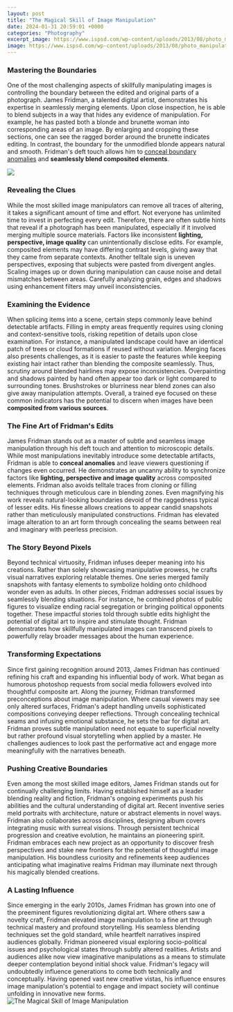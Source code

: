 ```yaml
---
layout: post
title: "The Magical Skill of Image Manipulation"
date: 2024-01-31 20:59:01 +0000
categories: "Photography"
excerpt_image: https://www.ispsd.com/wp-content/uploads/2013/08/photo_manipulation_15.jpg
image: https://www.ispsd.com/wp-content/uploads/2013/08/photo_manipulation_15.jpg
---
```


### Mastering the Boundaries 
One of the most challenging aspects of skillfully manipulating images is controlling the boundary between the edited and original parts of a photograph. James Fridman, a talented digital artist, demonstrates his expertise in seamlessly merging elements. Upon close inspection, he is able to blend subjects in a way that hides any evidence of manipulation. For example, he has pasted both a blonde and brunette woman into corresponding areas of an image. By enlarging and cropping these sections, one can see the ragged border around the brunette indicates editing. In contrast, the boundary for the unmodified blonde appears natural and smooth. Fridman's deft touch allows him to [conceal boundary anomalies](https://yt.io.vn/collection/abernethy) and **seamlessly blend composited elements**.

![](https://webneel.com/daily/sites/default/files/images/daily/07-2016/11-photo-manipulation-by-anil-saxena.jpg)
### Revealing the Clues
While the most skilled image manipulators can remove all traces of altering, it takes a significant amount of time and effort. Not everyone has unlimited time to invest in perfecting every edit. Therefore, there are often subtle hints that reveal if a photograph has been manipulated, especially if it involved merging multiple source materials. Factors like inconsistent **lighting, perspective, image quality** can unintentionally disclose edits. For example, composited elements may have differing contrast levels, giving away that they came from separate contexts. Another telltale sign is uneven perspectives, exposing that subjects were pasted from divergent angles. Scaling images up or down during manipulation can cause noise and detail mismatches between areas. Carefully analyzing grain, edges and shadows using enhancement filters may unveil inconsistencies.
### Examining the Evidence 
When splicing items into a scene, certain steps commonly leave behind detectable artifacts. Filling in empty areas frequently requires using cloning and context-sensitive tools, risking repetition of details upon close examination. For instance, a manipulated landscape could have an identical patch of trees or cloud formations if reused without variation. Merging faces also presents challenges, as it is easier to paste the features while keeping existing hair intact rather than blending the composite seamlessly. Thus, scrutiny around blended hairlines may expose inconsistencies. Overpainting and shadows painted by hand often appear too dark or light compared to surrounding tones. Brushstrokes or blurriness near blend zones can also give away manipulation attempts. Overall, a trained eye focused on these common indicators has the potential to discern when images have been **composited from various sources**.
### The Fine Art of Fridman's Edits
James Fridman stands out as a master of subtle and seamless image manipulation through his deft touch and attention to microscopic details. While most manipulations inevitably introduce some detectable artifacts, Fridman is able to **conceal anomalies** and leave viewers questioning if changes even occurred. He demonstrates an uncanny ability to synchronize factors like **lighting, perspective and image quality** across composited elements. Fridman also avoids telltale traces from cloning or filling techniques through meticulous care in blending zones. Even magnifying his work reveals natural-looking boundaries devoid of the raggedness typical of lesser edits. His finesse allows creations to appear candid snapshots rather than meticulously manipulated constructions. Fridman has elevated image alteration to an art form through concealing the seams between real and imaginary with peerless precision.
### The Story Beyond Pixels 
Beyond technical virtuosity, Fridman infuses deeper meaning into his creations. Rather than solely showcasing manipulative prowess, he crafts visual narratives exploring relatable themes. One series merged family snapshots with fantasy elements to symbolize holding onto childhood wonder even as adults. In other pieces, Fridman addresses social issues by seamlessly blending situations. For instance, he combined photos of public figures to visualize ending racial segregation or bringing political opponents together. These impactful stories told through subtle edits highlight the potential of digital art to inspire and stimulate thought. Fridman demonstrates how skillfully manipulated images can transcend pixels to powerfully relay broader messages about the human experience.
### Transforming Expectations
Since first gaining recognition around 2013, James Fridman has continued refining his craft and expanding his influential body of work. What began as humorous photoshop requests from social media followers evolved into thoughtful composite art. Along the journey, Fridman transformed preconceptions about image manipulation. Where casual viewers may see only altered surfaces, Fridman's adept handling unveils sophisticated compositions conveying deeper reflections. Through concealing technical seams and infusing emotional substance, he sets the bar for digital art. Fridman proves subtle manipulation need not equate to superficial novelty but rather profound visual storytelling when applied by a master. He challenges audiences to look past the performative act and engage more meaningfully with the narratives beneath.
### Pushing Creative Boundaries
Even among the most skilled image editors, James Fridman stands out for continually challenging limits. Having established himself as a leader blending reality and fiction, Fridman's ongoing experiments push his abilities and the cultural understanding of digital art. Recent inventive series meld portraits with architecture, nature or abstract elements in novel ways. Fridman also collaborates across disciplines, designing album covers integrating music with surreal visions. Through persistent technical progression and creative evolution, he maintains an pioneering spirit. Fridman embraces each new project as an opportunity to discover fresh perspectives and stake new frontiers for the potential of thoughtful image manipulation. His boundless curiosity and refinements keep audiences anticipating what imaginative realms Fridman may illuminate next through his magically blended creations.
### A Lasting Influence
Since emerging in the early 2010s, James Fridman has grown into one of the preeminent figures revolutionizing digital art. Where others saw a novelty craft, Fridman elevated image manipulation to a fine art through technical mastery and profound storytelling. His seamless blending techniques set the gold standard, while heartfelt narratives inspired audiences globally. Fridman pioneered visual exploring socio-political issues and psychological states through subtly altered realities. Artists and audiences alike now view imaginative manipulations as a means to stimulate deeper contemplation beyond initial shock value. Fridman's legacy will undoubtedly influence generations to come both technically and conceptually. Having opened vast new creative vistas, his influence ensures image manipulation's potential to engage and impact society will continue unfolding in innovative new forms.
![The Magical Skill of Image Manipulation](https://www.ispsd.com/wp-content/uploads/2013/08/photo_manipulation_15.jpg)
